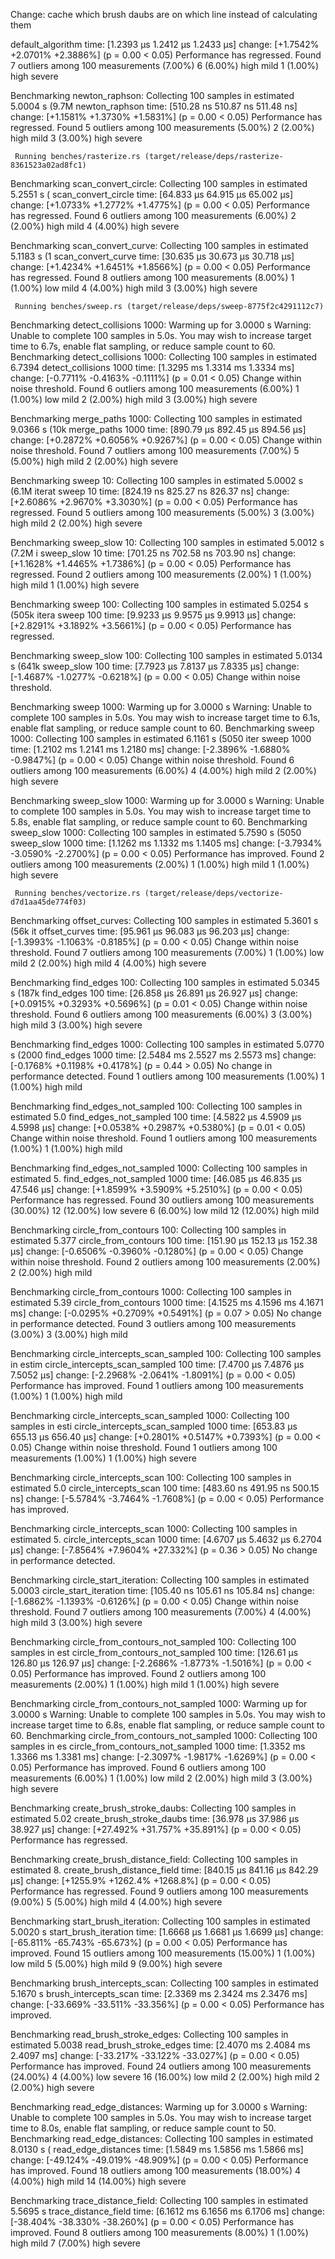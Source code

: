 Change: cache which brush daubs are on which line instead of calculating them

default_algorithm       time:   [1.2393 µs 1.2412 µs 1.2433 µs]
                        change: [+1.7542% +2.0701% +2.3886%] (p = 0.00 < 0.05)
                        Performance has regressed.
Found 7 outliers among 100 measurements (7.00%)
  6 (6.00%) high mild
  1 (1.00%) high severe

Benchmarking newton_raphson: Collecting 100 samples in estimated 5.0004 s (9.7M
newton_raphson          time:   [510.28 ns 510.87 ns 511.48 ns]
                        change: [+1.1581% +1.3730% +1.5831%] (p = 0.00 < 0.05)
                        Performance has regressed.
Found 5 outliers among 100 measurements (5.00%)
  2 (2.00%) high mild
  3 (3.00%) high severe

     Running benches/rasterize.rs (target/release/deps/rasterize-8361523a02ad8fc1)
Benchmarking scan_convert_circle: Collecting 100 samples in estimated 5.2551 s (
scan_convert_circle     time:   [64.833 µs 64.915 µs 65.002 µs]
                        change: [+1.0733% +1.2772% +1.4775%] (p = 0.00 < 0.05)
                        Performance has regressed.
Found 6 outliers among 100 measurements (6.00%)
  2 (2.00%) high mild
  4 (4.00%) high severe

Benchmarking scan_convert_curve: Collecting 100 samples in estimated 5.1183 s (1
scan_convert_curve      time:   [30.635 µs 30.673 µs 30.718 µs]
                        change: [+1.4234% +1.6451% +1.8566%] (p = 0.00 < 0.05)
                        Performance has regressed.
Found 8 outliers among 100 measurements (8.00%)
  1 (1.00%) low mild
  4 (4.00%) high mild
  3 (3.00%) high severe

     Running benches/sweep.rs (target/release/deps/sweep-8775f2c4291112c7)
Benchmarking detect_collisions 1000: Warming up for 3.0000 s
Warning: Unable to complete 100 samples in 5.0s. You may wish to increase target time to 6.7s, enable flat sampling, or reduce sample count to 60.
Benchmarking detect_collisions 1000: Collecting 100 samples in estimated 6.7394
detect_collisions 1000  time:   [1.3295 ms 1.3314 ms 1.3334 ms]
                        change: [-0.7711% -0.4163% -0.1111%] (p = 0.01 < 0.05)
                        Change within noise threshold.
Found 6 outliers among 100 measurements (6.00%)
  1 (1.00%) low mild
  2 (2.00%) high mild
  3 (3.00%) high severe

Benchmarking merge_paths 1000: Collecting 100 samples in estimated 9.0366 s (10k
merge_paths 1000        time:   [890.79 µs 892.45 µs 894.56 µs]
                        change: [+0.2872% +0.6056% +0.9267%] (p = 0.00 < 0.05)
                        Change within noise threshold.
Found 7 outliers among 100 measurements (7.00%)
  5 (5.00%) high mild
  2 (2.00%) high severe

Benchmarking sweep 10: Collecting 100 samples in estimated 5.0002 s (6.1M iterat
sweep 10                time:   [824.19 ns 825.27 ns 826.37 ns]
                        change: [+2.6086% +2.9670% +3.3030%] (p = 0.00 < 0.05)
                        Performance has regressed.
Found 5 outliers among 100 measurements (5.00%)
  3 (3.00%) high mild
  2 (2.00%) high severe

Benchmarking sweep_slow 10: Collecting 100 samples in estimated 5.0012 s (7.2M i
sweep_slow 10           time:   [701.25 ns 702.58 ns 703.90 ns]
                        change: [+1.1628% +1.4465% +1.7386%] (p = 0.00 < 0.05)
                        Performance has regressed.
Found 2 outliers among 100 measurements (2.00%)
  1 (1.00%) high mild
  1 (1.00%) high severe

Benchmarking sweep 100: Collecting 100 samples in estimated 5.0254 s (505k itera
sweep 100               time:   [9.9233 µs 9.9575 µs 9.9913 µs]
                        change: [+2.8291% +3.1892% +3.5661%] (p = 0.00 < 0.05)
                        Performance has regressed.

Benchmarking sweep_slow 100: Collecting 100 samples in estimated 5.0134 s (641k
sweep_slow 100          time:   [7.7923 µs 7.8137 µs 7.8335 µs]
                        change: [-1.4687% -1.0277% -0.6218%] (p = 0.00 < 0.05)
                        Change within noise threshold.

Benchmarking sweep 1000: Warming up for 3.0000 s
Warning: Unable to complete 100 samples in 5.0s. You may wish to increase target time to 6.1s, enable flat sampling, or reduce sample count to 60.
Benchmarking sweep 1000: Collecting 100 samples in estimated 6.1161 s (5050 iter
sweep 1000              time:   [1.2102 ms 1.2141 ms 1.2180 ms]
                        change: [-2.3896% -1.6880% -0.9847%] (p = 0.00 < 0.05)
                        Change within noise threshold.
Found 6 outliers among 100 measurements (6.00%)
  4 (4.00%) high mild
  2 (2.00%) high severe

Benchmarking sweep_slow 1000: Warming up for 3.0000 s
Warning: Unable to complete 100 samples in 5.0s. You may wish to increase target time to 5.8s, enable flat sampling, or reduce sample count to 60.
Benchmarking sweep_slow 1000: Collecting 100 samples in estimated 5.7590 s (5050
sweep_slow 1000         time:   [1.1262 ms 1.1332 ms 1.1405 ms]
                        change: [-3.7934% -3.0590% -2.2700%] (p = 0.00 < 0.05)
                        Performance has improved.
Found 2 outliers among 100 measurements (2.00%)
  1 (1.00%) high mild
  1 (1.00%) high severe

     Running benches/vectorize.rs (target/release/deps/vectorize-d7d1aa45de774f03)
Benchmarking offset_curves: Collecting 100 samples in estimated 5.3601 s (56k it
offset_curves           time:   [95.961 µs 96.083 µs 96.203 µs]
                        change: [-1.3993% -1.1063% -0.8185%] (p = 0.00 < 0.05)
                        Change within noise threshold.
Found 7 outliers among 100 measurements (7.00%)
  1 (1.00%) low mild
  2 (2.00%) high mild
  4 (4.00%) high severe

Benchmarking find_edges 100: Collecting 100 samples in estimated 5.0345 s (187k
find_edges 100          time:   [26.858 µs 26.891 µs 26.927 µs]
                        change: [+0.0915% +0.3293% +0.5696%] (p = 0.01 < 0.05)
                        Change within noise threshold.
Found 6 outliers among 100 measurements (6.00%)
  3 (3.00%) high mild
  3 (3.00%) high severe

Benchmarking find_edges 1000: Collecting 100 samples in estimated 5.0770 s (2000
find_edges 1000         time:   [2.5484 ms 2.5527 ms 2.5573 ms]
                        change: [-0.1768% +0.1198% +0.4178%] (p = 0.44 > 0.05)
                        No change in performance detected.
Found 1 outliers among 100 measurements (1.00%)
  1 (1.00%) high mild

Benchmarking find_edges_not_sampled 100: Collecting 100 samples in estimated 5.0
find_edges_not_sampled 100
                        time:   [4.5822 µs 4.5909 µs 4.5998 µs]
                        change: [+0.0538% +0.2987% +0.5380%] (p = 0.01 < 0.05)
                        Change within noise threshold.
Found 1 outliers among 100 measurements (1.00%)
  1 (1.00%) high mild

Benchmarking find_edges_not_sampled 1000: Collecting 100 samples in estimated 5.
find_edges_not_sampled 1000
                        time:   [46.085 µs 46.835 µs 47.546 µs]
                        change: [+1.8599% +3.5909% +5.2510%] (p = 0.00 < 0.05)
                        Performance has regressed.
Found 30 outliers among 100 measurements (30.00%)
  12 (12.00%) low severe
  6 (6.00%) low mild
  12 (12.00%) high mild

Benchmarking circle_from_contours 100: Collecting 100 samples in estimated 5.377
circle_from_contours 100
                        time:   [151.90 µs 152.13 µs 152.38 µs]
                        change: [-0.6506% -0.3960% -0.1280%] (p = 0.00 < 0.05)
                        Change within noise threshold.
Found 2 outliers among 100 measurements (2.00%)
  2 (2.00%) high mild

Benchmarking circle_from_contours 1000: Collecting 100 samples in estimated 5.39
circle_from_contours 1000
                        time:   [4.1525 ms 4.1596 ms 4.1671 ms]
                        change: [-0.0295% +0.2709% +0.5491%] (p = 0.07 > 0.05)
                        No change in performance detected.
Found 3 outliers among 100 measurements (3.00%)
  3 (3.00%) high mild

Benchmarking circle_intercepts_scan_sampled 100: Collecting 100 samples in estim
circle_intercepts_scan_sampled 100
                        time:   [7.4700 µs 7.4876 µs 7.5052 µs]
                        change: [-2.2968% -2.0641% -1.8091%] (p = 0.00 < 0.05)
                        Performance has improved.
Found 1 outliers among 100 measurements (1.00%)
  1 (1.00%) high mild

Benchmarking circle_intercepts_scan_sampled 1000: Collecting 100 samples in esti
circle_intercepts_scan_sampled 1000
                        time:   [653.83 µs 655.13 µs 656.40 µs]
                        change: [+0.2801% +0.5147% +0.7393%] (p = 0.00 < 0.05)
                        Change within noise threshold.
Found 1 outliers among 100 measurements (1.00%)
  1 (1.00%) high severe

Benchmarking circle_intercepts_scan 100: Collecting 100 samples in estimated 5.0
circle_intercepts_scan 100
                        time:   [483.60 ns 491.95 ns 500.15 ns]
                        change: [-5.5784% -3.7464% -1.7608%] (p = 0.00 < 0.05)
                        Performance has improved.

Benchmarking circle_intercepts_scan 1000: Collecting 100 samples in estimated 5.
circle_intercepts_scan 1000
                        time:   [4.6707 µs 5.4632 µs 6.2704 µs]
                        change: [-7.8564% +7.9604% +27.332%] (p = 0.36 > 0.05)
                        No change in performance detected.

Benchmarking circle_start_iteration: Collecting 100 samples in estimated 5.0003
circle_start_iteration  time:   [105.40 ns 105.61 ns 105.84 ns]
                        change: [-1.6862% -1.1393% -0.6126%] (p = 0.00 < 0.05)
                        Change within noise threshold.
Found 7 outliers among 100 measurements (7.00%)
  4 (4.00%) high mild
  3 (3.00%) high severe

Benchmarking circle_from_contours_not_sampled 100: Collecting 100 samples in est
circle_from_contours_not_sampled 100
                        time:   [126.61 µs 126.80 µs 126.97 µs]
                        change: [-2.2686% -1.8773% -1.5016%] (p = 0.00 < 0.05)
                        Performance has improved.
Found 2 outliers among 100 measurements (2.00%)
  1 (1.00%) high mild
  1 (1.00%) high severe

Benchmarking circle_from_contours_not_sampled 1000: Warming up for 3.0000 s
Warning: Unable to complete 100 samples in 5.0s. You may wish to increase target time to 6.8s, enable flat sampling, or reduce sample count to 60.
Benchmarking circle_from_contours_not_sampled 1000: Collecting 100 samples in es
circle_from_contours_not_sampled 1000
                        time:   [1.3352 ms 1.3366 ms 1.3381 ms]
                        change: [-2.3097% -1.9817% -1.6269%] (p = 0.00 < 0.05)
                        Performance has improved.
Found 6 outliers among 100 measurements (6.00%)
  1 (1.00%) low mild
  2 (2.00%) high mild
  3 (3.00%) high severe

Benchmarking create_brush_stroke_daubs: Collecting 100 samples in estimated 5.02
create_brush_stroke_daubs
                        time:   [36.978 µs 37.986 µs 38.927 µs]
                        change: [+27.492% +31.757% +35.891%] (p = 0.00 < 0.05)
                        Performance has regressed.

Benchmarking create_brush_distance_field: Collecting 100 samples in estimated 8.
create_brush_distance_field
                        time:   [840.15 µs 841.16 µs 842.29 µs]
                        change: [+1255.9% +1262.4% +1268.8%] (p = 0.00 < 0.05)
                        Performance has regressed.
Found 9 outliers among 100 measurements (9.00%)
  5 (5.00%) high mild
  4 (4.00%) high severe

Benchmarking start_brush_iteration: Collecting 100 samples in estimated 5.0020 s
start_brush_iteration   time:   [1.6668 µs 1.6681 µs 1.6699 µs]
                        change: [-65.811% -65.743% -65.673%] (p = 0.00 < 0.05)
                        Performance has improved.
Found 15 outliers among 100 measurements (15.00%)
  1 (1.00%) low mild
  5 (5.00%) high mild
  9 (9.00%) high severe

Benchmarking brush_intercepts_scan: Collecting 100 samples in estimated 5.1670 s
brush_intercepts_scan   time:   [2.3369 ms 2.3424 ms 2.3476 ms]
                        change: [-33.669% -33.511% -33.356%] (p = 0.00 < 0.05)
                        Performance has improved.

Benchmarking read_brush_stroke_edges: Collecting 100 samples in estimated 5.0038
read_brush_stroke_edges time:   [2.4070 ms 2.4084 ms 2.4097 ms]
                        change: [-33.217% -33.122% -33.027%] (p = 0.00 < 0.05)
                        Performance has improved.
Found 24 outliers among 100 measurements (24.00%)
  4 (4.00%) low severe
  16 (16.00%) low mild
  2 (2.00%) high mild
  2 (2.00%) high severe

Benchmarking read_edge_distances: Warming up for 3.0000 s
Warning: Unable to complete 100 samples in 5.0s. You may wish to increase target time to 8.0s, enable flat sampling, or reduce sample count to 50.
Benchmarking read_edge_distances: Collecting 100 samples in estimated 8.0130 s (
read_edge_distances     time:   [1.5849 ms 1.5856 ms 1.5866 ms]
                        change: [-49.124% -49.019% -48.909%] (p = 0.00 < 0.05)
                        Performance has improved.
Found 18 outliers among 100 measurements (18.00%)
  4 (4.00%) high mild
  14 (14.00%) high severe

Benchmarking trace_distance_field: Collecting 100 samples in estimated 5.5695 s
trace_distance_field    time:   [6.1612 ms 6.1656 ms 6.1706 ms]
                        change: [-38.404% -38.330% -38.260%] (p = 0.00 < 0.05)
                        Performance has improved.
Found 8 outliers among 100 measurements (8.00%)
  1 (1.00%) high mild
  7 (7.00%) high severe
